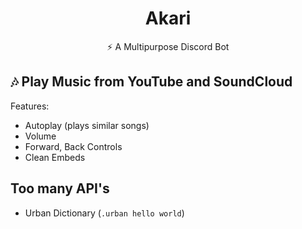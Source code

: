 <div align="center">
  <h1>Akari</h1>
  <p>⚡ A Multipurpose Discord Bot</p>
</div>

## 🎶 Play Music from YouTube and SoundCloud
Features:
- Autoplay (plays similar songs)
- Volume
- Forward, Back Controls
- Clean Embeds

## Too many API's
- Urban Dictionary (`.urban hello world`)
